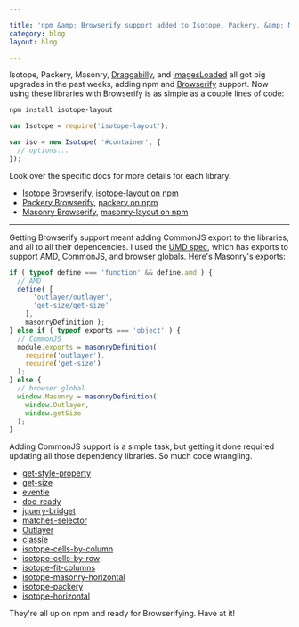 ```yaml
---

title: 'npm &amp; Browserify support added to Isotope, Packery, &amp; Masonry'
category: blog
layout: blog

---
```


Isotope, Packery, Masonry, [Draggabilly](http://draggabilly.desandro.com/), and [imagesLoaded](http://imagesloaded.desandro.com/) all got big upgrades in the past weeks, adding npm and [Browserify](http://browserify.org/) support. Now using these libraries with Browserify is as simple as a couple lines of code:

``` bash
npm install isotope-layout
```

``` js
var Isotope = require('isotope-layout');

var iso = new Isotope( '#container', {
  // options...
});
```

Look over the specific docs for more details for each library.

+ [Isotope Browserify](http://isotope.metafizzy.co/appendix.html#browserify), [isotope-layout on npm](https://npmjs.org/package/isotope-layout)
+ [Packery Browserify](http://packery.metafizzy.co/appendix.html#browserify), [packery on npm](https://npmjs.org/package/packery)
+ [Masonry Browserify](http://masonry.desandro.com/appendix.html#browserify), [masonry-layout on npm](https://npmjs.org/package/masonry-layout)

---

Getting Browserify support meant adding CommonJS export to the libraries, and all to all their dependencies. I used the [UMD spec](https://github.com/umdjs/umd/blob/master/returnExportsGlobal.js), which has exports to support AMD, CommonJS, and browser globals. Here's Masonry's exports:

``` js
if ( typeof define === 'function' && define.amd ) {
  // AMD
  define( [
      'outlayer/outlayer',
      'get-size/get-size'
    ],
    masonryDefinition );
} else if ( typeof exports === 'object' ) {
  // CommonJS
  module.exports = masonryDefinition(
    require('outlayer'),
    require('get-size')
  );
} else {
  // browser global
  window.Masonry = masonryDefinition(
    window.Outlayer,
    window.getSize
  );
}
```

Adding CommonJS support is a simple task, but getting it done required updating all those dependency libraries. So much code wrangling.

+ [get-style-property](https://github.com/desandro/get-style-property)
+ [get-size](https://github.com/desandro/get-size)
+ [eventie](https://github.com/desandro/eventie)
+ [doc-ready](https://github.com/desandro/doc-ready)
+ [jquery-bridget](https://github.com/desandro/jquery-bridget)
+ [matches-selector](https://github.com/desandro/matches-selector)
+ [Outlayer](https://github.com/metafizzy/outlayer)
+ [classie](https://github.com/desandro/classie)
+ [isotope-cells-by-column](https://github.com/metafizzy/isotope-cells-by-column)
+ [isotope-cells-by-row](https://github.com/metafizzy/isotope-cells-by-row)
+ [isotope-fit-columns](https://github.com/metafizzy/isotope-columns)
+ [isotope-masonry-horizontal](https://github.com/metafizzy/isotope-masonry-horizontal)
+ [isotope-packery](https://github.com/metafizzy/isotope-packery)
+ [isotope-horizontal](https://github.com/metafizzy/isotope-horizontal)

They're all up on npm and ready for Browserifying. Have at it!
